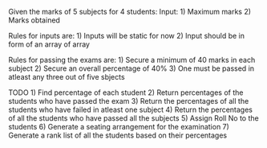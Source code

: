 Given the marks of 5 subjects for 4 students:
  Input:
    1) Maximum marks
    2) Marks obtained

   Rules for inputs are:
    1) Inputs will be static for now
    2) Input should be in form of an array of array
    
  Rules for passing the exams are:
    1) Secure a minimum of 40 marks in each subject
    2) Secure an overall percentage of 40%
    3) One must be passed in atleast any three out of five sbjects

  TODO
    1) Find percentage of each student
    2) Return percentages of the students who have passed the exam
    3) Return the percentages of all the students who have failed in atleast one subject
    4) Return the percentages of all the students who have passed all the subjects
    5) Assign Roll No to the students
    6) Generate a seating arrangement for the examination
    7) Generate a rank list of all the students based on their percentages
